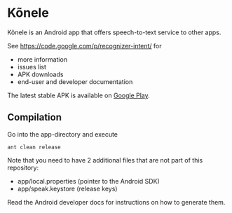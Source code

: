 Kõnele
======

Kõnele is an Android app that offers speech-to-text service to other apps.

See <https://code.google.com/p/recognizer-intent/> for

  - more information
  - issues list
  - APK downloads
  - end-user and developer documentation

The latest stable APK is available on
[Google Play](https://play.google.com/store/apps/details?id=ee.ioc.phon.android.speak).


Compilation
-----------

Go into the app-directory and execute

	ant clean release

Note that you need to have 2 additional files that are not part of this
repository:

  - app/local.properties (pointer to the Android SDK)
  - app/speak.keystore (release keys)

Read the Android developer docs for instructions on how to generate them.
